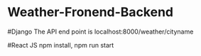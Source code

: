 # Weather-Fronend-Backend

#Django
The API end point is localhost:8000/weather/cityname

#React JS
 npm install,
 npm run start
 

